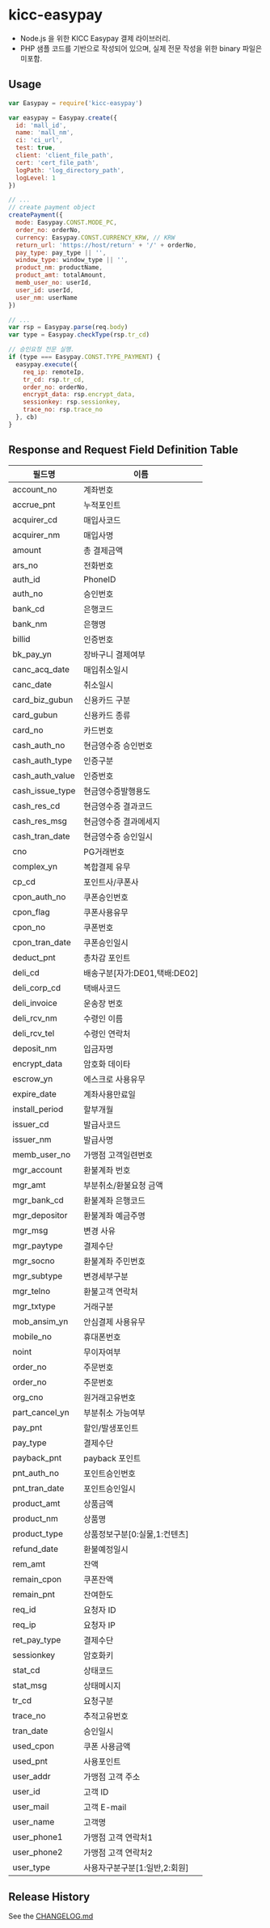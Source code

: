 # kicc-easypay

* Node.js 을 위한 KICC Easypay 결제 라이브러리.
* PHP 샘플 코드를 기반으로 작성되어 있으며, 실제 전문 작성을 위한 binary 파일은 미포함.

## Usage

```javascript
var Easypay = require('kicc-easypay')

var easypay = Easypay.create({
  id: 'mall_id',
  name: 'mall_nm',
  ci: 'ci_url',
  test: true,
  client: 'client_file_path',
  cert: 'cert_file_path',
  logPath: 'log_directory_path',
  logLevel: 1
})

// ...
// create payment object
createPayment({
  mode: Easypay.CONST.MODE_PC,
  order_no: orderNo,
  currency: Easypay.CONST.CURRENCY_KRW, // KRW
  return_url: 'https://host/return' + '/' + orderNo,
  pay_type: pay_type || '',
  window_type: window_type || '',
  product_nm: productName,
  product_amt: totalAmount,
  memb_user_no: userId,
  user_id: userId,
  user_nm: userName
})

// ...
var rsp = Easypay.parse(req.body)
var type = Easypay.checkType(rsp.tr_cd)

// 승인요청 전문 실행.
if (type === Easypay.CONST.TYPE_PAYMENT) {
  easypay.execute({
    req_ip: remoteIp,
    tr_cd: rsp.tr_cd,
    order_no: orderNo,
    encrypt_data: rsp.encrypt_data,
    sessionkey: rsp.sessionkey,
    trace_no: rsp.trace_no
  }, cb)
}
```

## Response and Request Field Definition Table

필드명 | 이름
---- | ----
account_no | 계좌번호
accrue_pnt | 누적포인트
acquirer_cd | 매입사코드
acquirer_nm | 매입사명
amount | 총 결제금액
ars_no | 전화번호
auth_id | PhoneID
auth_no | 승인번호
bank_cd | 은행코드
bank_nm | 은행명
billid | 인증번호
bk_pay_yn | 장바구니 결제여부
canc_acq_date | 매입취소일시
canc_date | 취소일시
card_biz_gubun | 신용카드 구분
card_gubun | 신용카드 종류
card_no | 카드번호
cash_auth_no | 현금영수증 승인번호
cash_auth_type | 인증구분
cash_auth_value | 인증번호
cash_issue_type | 현금영수증발행용도
cash_res_cd | 현금영수증 결과코드
cash_res_msg | 현금영수증 결과메세지
cash_tran_date | 현금영수증 승인일시
cno | PG거래번호
complex_yn | 복합결제 유무
cp_cd | 포인트사/쿠폰사
cpon_auth_no | 쿠폰승인번호
cpon_flag | 쿠폰사용유무
cpon_no | 쿠폰번호
cpon_tran_date | 쿠폰승인일시
deduct_pnt | 총차감 포인트
deli_cd | 배송구분[자가:DE01,택배:DE02]
deli_corp_cd | 택배사코드
deli_invoice | 운송장 번호
deli_rcv_nm | 수령인 이름
deli_rcv_tel | 수령인 연락처
deposit_nm | 입금자명
encrypt_data | 암호화 데이타
escrow_yn | 에스크로 사용유무
expire_date | 계좌사용만료일
install_period | 할부개월
issuer_cd | 발급사코드
issuer_nm | 발급사명
memb_user_no | 가맹점 고객일련번호
mgr_account | 환불계좌 번호
mgr_amt | 부분취소/환불요청 금액
mgr_bank_cd | 환불계좌 은행코드
mgr_depositor | 환불계좌 예금주명
mgr_msg | 변경 사유
mgr_paytype | 결제수단
mgr_socno | 환불계좌 주민번호
mgr_subtype | 변경세부구분
mgr_telno | 환불고객 연락처
mgr_txtype | 거래구분
mob_ansim_yn | 안심결제 사용유무
mobile_no | 휴대폰번호
noint | 무이자여부
order_no | 주문번호
order_no | 주문번호
org_cno | 원거래고유번호
part_cancel_yn | 부분취소 가능여부
pay_pnt | 할인/발생포인트
pay_type | 결제수단
payback_pnt | payback 포인트
pnt_auth_no | 포인트승인번호
pnt_tran_date | 포인트승인일시
product_amt | 상품금액
product_nm | 상품명
product_type | 상품정보구분[0:실물,1:컨텐츠]
refund_date | 환불예정일시
rem_amt | 잔액
remain_cpon | 쿠폰잔액
remain_pnt | 잔여한도
req_id | 요청자 ID
req_ip | 요청자 IP
ret_pay_type | 결제수단
sessionkey | 암호화키
stat_cd | 상태코드
stat_msg | 상태메시지
tr_cd | 요청구분
trace_no | 추적고유번호
tran_date | 승인일시
used_cpon | 쿠폰 사용금액
used_pnt | 사용포인트
user_addr | 가맹점 고객 주소
user_id | 고객 ID
user_mail | 고객 E-mail
user_name | 고객명
user_phone1 | 가맹점 고객 연락처1
user_phone2 | 가맹점 고객 연락처2
user_type | 사용자구분구분[1:일반,2:회원]


## Release History

See the [CHANGELOG.md](CHANGELOG.md)
